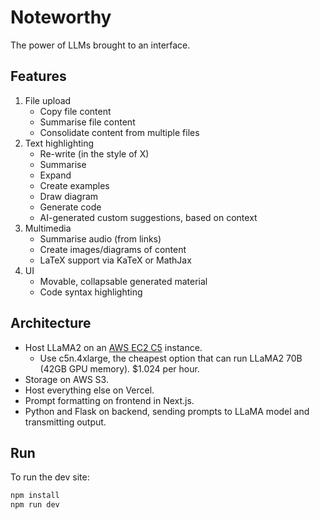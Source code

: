 # Noteworthy

The power of LLMs brought to an interface.

## Features

1. File upload
   -  Copy file content
   -  Summarise file content
   -  Consolidate content from multiple files
2. Text highlighting
   -  Re-write (in the style of X)
   -  Summarise
   -  Expand
   -  Create examples
   -  Draw diagram
   -  Generate code
   -  AI-generated custom suggestions, based on context
3. Multimedia
   -  Summarise audio (from links)
   -  Create images/diagrams of content
   -  LaTeX support via KaTeX or MathJax
4. UI
   - Movable, collapsable generated material
   - Code syntax highlighting
  
## Architecture

* Host LLaMA2 on an [AWS EC2 C5](https://aws.amazon.com/ec2/instance-types/c5/) instance.
  - Use c5n.4xlarge, the cheapest option that can run LLaMA2 70B (42GB GPU memory). $1.024 per hour.
* Storage on AWS S3.
* Host everything else on Vercel.
* Prompt formatting on frontend in Next.js.
* Python and Flask on backend, sending prompts to LLaMA model and transmitting output.

## Run

To run the dev site:

```bash
npm install
npm run dev
```
